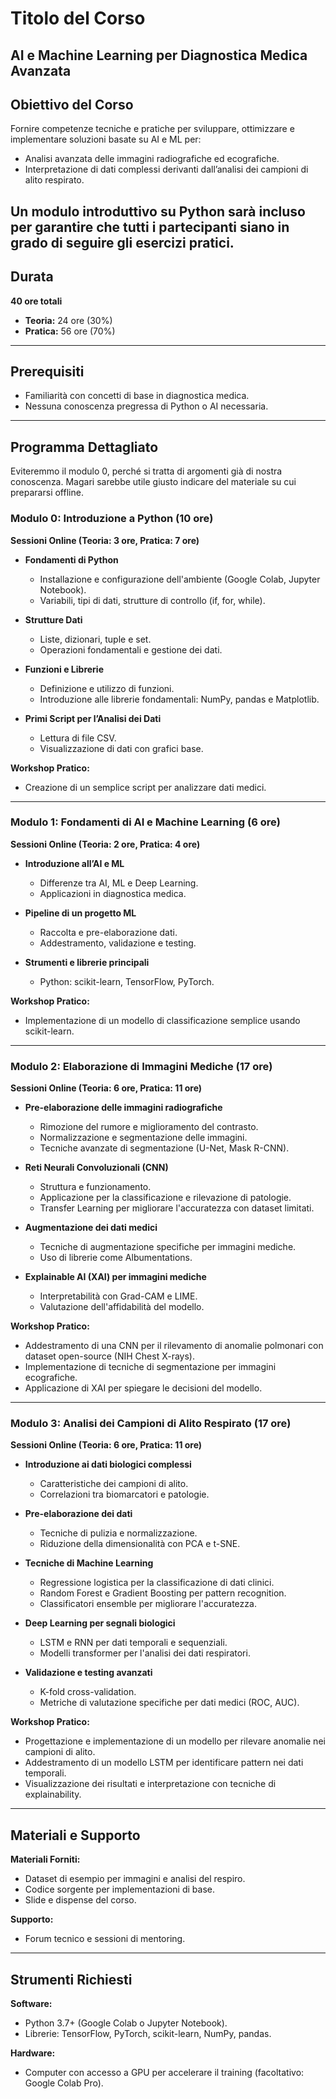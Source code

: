 # Titolo del Corso
## AI e Machine Learning per Diagnostica Medica Avanzata
## Obiettivo del Corso
Fornire competenze tecniche e pratiche per sviluppare, ottimizzare e implementare soluzioni basate su AI e ML per:
- Analisi avanzata delle immagini radiografiche ed ecografiche.
- Interpretazione di dati complessi derivanti dall’analisi dei campioni di alito respirato.

Un modulo introduttivo su Python sarà incluso per garantire che tutti i partecipanti siano in grado di seguire gli esercizi pratici.
---
## Durata
**40 ore totali**
- **Teoria:** 24 ore (30%)
- **Pratica:** 56 ore (70%)
---
## Prerequisiti
- Familiarità con concetti di base in diagnostica medica.
- Nessuna conoscenza pregressa di Python o AI necessaria.
---

## Programma Dettagliato
Eviteremmo il modulo 0, perché si tratta di argomenti già di nostra conoscenza. Magari sarebbe utile giusto indicare del materiale su cui prepararsi offline.

### Modulo 0: Introduzione a Python (10 ore)
**Sessioni Online (Teoria: 3 ore, Pratica: 7 ore)**

- **Fondamenti di Python**
  - Installazione e configurazione dell'ambiente (Google Colab, Jupyter Notebook).
  - Variabili, tipi di dati, strutture di controllo (if, for, while).

- **Strutture Dati**
  - Liste, dizionari, tuple e set.
  - Operazioni fondamentali e gestione dei dati.

- **Funzioni e Librerie**
  - Definizione e utilizzo di funzioni.
  - Introduzione alle librerie fondamentali: NumPy, pandas e Matplotlib.

- **Primi Script per l’Analisi dei Dati**
  - Lettura di file CSV.
  - Visualizzazione di dati con grafici base.

**Workshop Pratico:**
- Creazione di un semplice script per analizzare dati medici.
---

### Modulo 1: Fondamenti di AI e Machine Learning (6 ore)
**Sessioni Online (Teoria: 2 ore, Pratica: 4 ore)**

- **Introduzione all’AI e ML**
  - Differenze tra AI, ML e Deep Learning.
  - Applicazioni in diagnostica medica.

- **Pipeline di un progetto ML**
  - Raccolta e pre-elaborazione dati.
  - Addestramento, validazione e testing.

- **Strumenti e librerie principali**
  - Python: scikit-learn, TensorFlow, PyTorch.

**Workshop Pratico:**
- Implementazione di un modello di classificazione semplice usando scikit-learn.
---

### Modulo 2: Elaborazione di Immagini Mediche (17 ore)
**Sessioni Online (Teoria: 6 ore, Pratica: 11 ore)**

- **Pre-elaborazione delle immagini radiografiche**
  - Rimozione del rumore e miglioramento del contrasto.
  - Normalizzazione e segmentazione delle immagini.
  - Tecniche avanzate di segmentazione (U-Net, Mask R-CNN).

- **Reti Neurali Convoluzionali (CNN)**
  - Struttura e funzionamento.
  - Applicazione per la classificazione e rilevazione di patologie.
  - Transfer Learning per migliorare l'accuratezza con dataset limitati.

- **Augmentazione dei dati medici**
  - Tecniche di augmentazione specifiche per immagini mediche.
  - Uso di librerie come Albumentations.

- **Explainable AI (XAI) per immagini mediche**
  - Interpretabilità con Grad-CAM e LIME.
  - Valutazione dell'affidabilità del modello.

**Workshop Pratico:**
- Addestramento di una CNN per il rilevamento di anomalie polmonari con dataset open-source (NIH Chest X-rays).
- Implementazione di tecniche di segmentazione per immagini ecografiche.
- Applicazione di XAI per spiegare le decisioni del modello.
---

### Modulo 3: Analisi dei Campioni di Alito Respirato (17 ore)
**Sessioni Online (Teoria: 6 ore, Pratica: 11 ore)**

- **Introduzione ai dati biologici complessi**
  - Caratteristiche dei campioni di alito.
  - Correlazioni tra biomarcatori e patologie.

- **Pre-elaborazione dei dati**
  - Tecniche di pulizia e normalizzazione.
  - Riduzione della dimensionalità con PCA e t-SNE.

- **Tecniche di Machine Learning**
  - Regressione logistica per la classificazione di dati clinici.
  - Random Forest e Gradient Boosting per pattern recognition.
  - Classificatori ensemble per migliorare l'accuratezza.

- **Deep Learning per segnali biologici**
  - LSTM e RNN per dati temporali e sequenziali.
  - Modelli transformer per l'analisi dei dati respiratori.

- **Validazione e testing avanzati**
  - K-fold cross-validation.
  - Metriche di valutazione specifiche per dati medici (ROC, AUC).

**Workshop Pratico:**
- Progettazione e implementazione di un modello per rilevare anomalie nei campioni di alito.
- Addestramento di un modello LSTM per identificare pattern nei dati temporali.
- Visualizzazione dei risultati e interpretazione con tecniche di explainability.
---

## Materiali e Supporto
**Materiali Forniti:**

- Dataset di esempio per immagini e analisi del respiro.
- Codice sorgente per implementazioni di base.
- Slide e dispense del corso.

**Supporto:**

- Forum tecnico e sessioni di mentoring.
---

## Strumenti Richiesti

**Software:**

- Python 3.7+ (Google Colab o Jupyter Notebook).
- Librerie: TensorFlow, PyTorch, scikit-learn, NumPy, pandas.

**Hardware:**

- Computer con accesso a GPU per accelerare il training (facoltativo: Google Colab Pro).

